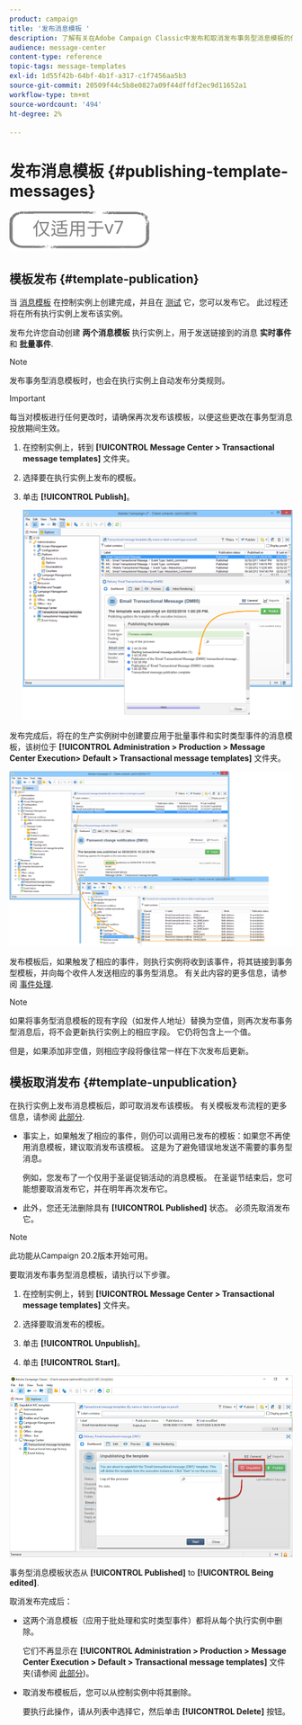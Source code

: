 ```yaml
---
product: campaign
title: '发布消息模板 '
description: 了解有关在Adobe Campaign Classic中发布和取消发布事务型消息模板的信息。
audience: message-center
content-type: reference
topic-tags: message-templates
exl-id: 1d55f42b-64bf-4b1f-a317-c1f7456aa5b3
source-git-commit: 20509f44c5b8e0827a09f44dffdf2ec9d11652a1
workflow-type: tm+mt
source-wordcount: '494'
ht-degree: 2%

---
```


# 发布消息模板 {#publishing-template-messages}

![](../../assets/v7-only.svg)

## 模板发布 {#template-publication}

当 [消息模板](../../message-center/using/creating-the-message-template.md) 在控制实例上创建完成，并且在 [测试](../../message-center/using/testing-message-templates.md) 它，您可以发布它。 此过程还将在所有执行实例上发布该实例。

发布允许您自动创建 **两个消息模板** 执行实例上，用于发送链接到的消息 **实时事件** 和 **批量事件**.

>[!NOTE]
>
>发布事务型消息模板时，也会在执行实例上自动发布分类规则。

>[!IMPORTANT]
>
>每当对模板进行任何更改时，请确保再次发布该模板，以便这些更改在事务型消息投放期间生效。

1. 在控制实例上，转到 **[!UICONTROL Message Center > Transactional message templates]** 文件夹。
1. 选择要在执行实例上发布的模板。
1. 单击 **[!UICONTROL Publish]**。

   ![](assets/messagecenter_publish_model_008.png)

发布完成后，将在的生产实例树中创建要应用于批量事件和实时类型事件的消息模板，该树位于 **[!UICONTROL Administration > Production > Message Center Execution> Default > Transactional message templates]** 文件夹。

![](assets/messagecenter_deployed_model_001.png)

发布模板后，如果触发了相应的事件，则执行实例将收到该事件，将其链接到事务型模板，并向每个收件人发送相应的事务型消息。 有关此内容的更多信息，请参阅 [事件处理](../../message-center/using/about-event-processing.md).

>[!NOTE]
>
>如果将事务型消息模板的现有字段（如发件人地址）替换为空值，则再次发布事务型消息后，将不会更新执行实例上的相应字段。 它仍将包含上一个值。
>
>但是，如果添加非空值，则相应字段将像往常一样在下次发布后更新。

## 模板取消发布 {#template-unpublication}

在执行实例上发布消息模板后，即可取消发布该模板。 有关模板发布流程的更多信息，请参阅 [此部分](#template-publication).

* 事实上，如果触发了相应的事件，则仍可以调用已发布的模板：如果您不再使用消息模板，建议取消发布该模板。 这是为了避免错误地发送不需要的事务型消息。

   例如，您发布了一个仅用于圣诞促销活动的消息模板。 在圣诞节结束后，您可能想要取消发布它，并在明年再次发布它。

* 此外，您还无法删除具有 **[!UICONTROL Published]** 状态。 必须先取消发布它。

>[!NOTE]
>
>此功能从Campaign 20.2版本开始可用。

要取消发布事务型消息模板，请执行以下步骤。

1. 在控制实例上，转到 **[!UICONTROL Message Center > Transactional message templates]** 文件夹。
1. 选择要取消发布的模板。
1. 单击 **[!UICONTROL Unpublish]**。

   <!--1. Fill in the **[!UICONTROL Log of the process]** field.-->

1. 单击 **[!UICONTROL Start]**。

![](assets/message-center-unpublish.png)

事务型消息模板状态从 **[!UICONTROL Published]** to **[!UICONTROL Being edited]**.

取消发布完成后：

* 这两个消息模板（应用于批处理和实时类型事件）都将从每个执行实例中删除。

   它们不再显示在 **[!UICONTROL Administration > Production > Message Center Execution > Default > Transactional message templates]** 文件夹(请参阅 [此部分](#template-publication))。

* 取消发布模板后，您可以从控制实例中将其删除。

   要执行此操作，请从列表中选择它，然后单击 **[!UICONTROL Delete]** 按钮。
